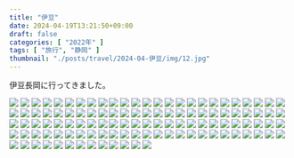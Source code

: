 ```yaml
---
title: "伊豆"
date: 2024-04-19T13:21:50+09:00
draft: false
categories: [ "2022年" ]
tags: [ "旅行", "静岡" ]
thumbnail: "./posts/travel/2024-04-伊豆/img/12.jpg"
---
```

伊豆長岡に行ってきました。  
<!--more-->
![](./img/1.jpg)
![](./img/2.jpg)
![](./img/3.jpg)
![](./img/4.jpg)
![](./img/5.jpg)
![](./img/6.jpg)
![](./img/7.jpg)
![](./img/8.jpg)
![](./img/9.jpg)
![](./img/10.jpg)
![](./img/11.jpg)
![](./img/12.jpg)
![](./img/13.jpg)
![](./img/14.jpg)
![](./img/15.jpg)
![](./img/16.jpg)
![](./img/17.jpg)
![](./img/18.jpg)
![](./img/19.jpg)
![](./img/20.jpg)
![](./img/21.jpg)
![](./img/22.jpg)
![](./img/23.jpg)
![](./img/24.jpg)
![](./img/25.jpg)
![](./img/26.jpg)
![](./img/27.jpg)
![](./img/28.jpg)
![](./img/29.jpg)
![](./img/30.jpg)
![](./img/31.jpg)
![](./img/32.jpg)
![](./img/33.jpg)
![](./img/34.jpg)
![](./img/35.jpg)
![](./img/36.jpg)
![](./img/37.jpg)
![](./img/38.jpg)
![](./img/39.jpg)
![](./img/40.jpg)
![](./img/41.jpg)
![](./img/42.jpg)
![](./img/43.jpg)
![](./img/44.jpg)
![](./img/45.jpg)
![](./img/46.jpg)
![](./img/47.jpg)
![](./img/48.jpg)
![](./img/49.jpg)
![](./img/50.jpg)
![](./img/51.jpg)
![](./img/52.jpg)
![](./img/53.jpg)
![](./img/54.jpg)
![](./img/55.jpg)
![](./img/56.jpg)
![](./img/57.jpg)
![](./img/58.jpg)
![](./img/59.jpg)
![](./img/60.jpg)
![](./img/61.jpg)
![](./img/62.jpg)
![](./img/63.jpg)
![](./img/64.jpg)
![](./img/65.jpg)
![](./img/66.jpg)
![](./img/67.jpg)
![](./img/68.jpg)
![](./img/69.jpg)
![](./img/70.jpg)
![](./img/71.jpg)
![](./img/72.jpg)
![](./img/73.jpg)
![](./img/74.jpg)
![](./img/75.jpg)
![](./img/76.jpg)
![](./img/77.jpg)
![](./img/78.jpg)
![](./img/79.jpg)
![](./img/80.jpg)
![](./img/81.jpg)
![](./img/82.jpg)
![](./img/83.jpg)
![](./img/84.jpg)
![](./img/85.jpg)
![](./img/86.jpg)
![](./img/87.jpg)
![](./img/88.jpg)
![](./img/89.jpg)
![](./img/90.jpg)
![](./img/91.jpg)
![](./img/92.jpg)
![](./img/93.jpg)
![](./img/94.jpg)
![](./img/95.jpg)
![](./img/96.jpg)
![](./img/97.jpg)
![](./img/98.jpg)
![](./img/99.jpg)
![](./img/100.jpg)
![](./img/101.jpg)
![](./img/102.jpg)
![](./img/103.jpg)
![](./img/104.jpg)
![](./img/105.jpg)
![](./img/106.jpg)
![](./img/107.jpg)
![](./img/108.jpg)
![](./img/109.jpg)
![](./img/110.jpg)
![](./img/111.jpg)
![](./img/112.jpg)
![](./img/113.jpg)